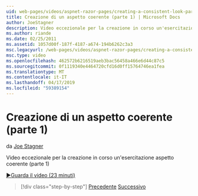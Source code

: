 ```yaml
---
uid: web-pages/videos/aspnet-razor-pages/creating-a-consistent-look-part-1
title: Creazione di un aspetto coerente (parte 1) | Microsoft Docs
author: JoeStagner
description: Video eccezionale per la creazione in corso un'esercitazione aspetto coerente (parte 1)
ms.author: riande
ms.date: 02/25/2011
ms.assetid: 1057d00f-187f-4187-a674-194b6262c3a3
msc.legacyurl: /web-pages/videos/aspnet-razor-pages/creating-a-consistent-look-part-1
msc.type: video
ms.openlocfilehash: 462572b6216519aeb3bac56458a466e6d44c87c5
ms.sourcegitcommit: 0f1119340e4464720cfd16d0ff15764746ea1fea
ms.translationtype: MT
ms.contentlocale: it-IT
ms.lasthandoff: 04/17/2019
ms.locfileid: "59389154"
---
```

# <a name="creating-a-consistent-look-part-1"></a>Creazione di un aspetto coerente (parte 1)

da [Joe Stagner](https://github.com/JoeStagner)

Video eccezionale per la creazione in corso un'esercitazione aspetto coerente (parte 1)

[&#9654;Guarda il video (23 minuti)](https://channel9.msdn.com/Blogs/ASP-NET-Site-Videos/creating-a-consistent-look-part-1)

> [!div class="step-by-step"]
> [Precedente](introduction-to-aspnet-web-programming-using-the-razor-syntax.md)
> [Successivo](creating-a-consistent-look-part-2.md)
